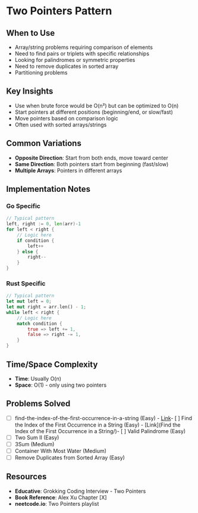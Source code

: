 # Two Pointers Pattern

## When to Use
- Array/string problems requiring comparison of elements
- Need to find pairs or triplets with specific relationships
- Looking for palindromes or symmetric properties
- Need to remove duplicates in sorted array
- Partitioning problems

## Key Insights
- Use when brute force would be O(n²) but can be optimized to O(n)
- Start pointers at different positions (beginning/end, or slow/fast)
- Move pointers based on comparison logic
- Often used with sorted arrays/strings

## Common Variations
- **Opposite Direction**: Start from both ends, move toward center
- **Same Direction**: Both pointers start from beginning (fast/slow)
- **Multiple Arrays**: Pointers in different arrays

## Implementation Notes
### Go Specific
```go
// Typical pattern
left, right := 0, len(arr)-1
for left < right {
    // Logic here
    if condition {
        left++
    } else {
        right--
    }
}
```

### Rust Specific
```rust
// Typical pattern
let mut left = 0;
let mut right = arr.len() - 1;
while left < right {
    // Logic here
    match condition {
        true => left += 1,
        false => right -= 1,
    }
}
```

## Time/Space Complexity
- **Time**: Usually O(n)
- **Space**: O(1) - only using two pointers

## Problems Solved
- [ ] find-the-index-of-the-first-occurrence-in-a-string (Easy) - [Link](find-the-index-of-the-first-occurrence-in-a-string/)- [ ] Find the Index of the First Occurrence in a String (Easy) - [Link](Find the Index of the First Occurrence in a String/)- [ ] Valid Palindrome (Easy)
- [ ] Two Sum II (Easy)
- [ ] 3Sum (Medium)
- [ ] Container With Most Water (Medium)
- [ ] Remove Duplicates from Sorted Array (Easy)

## Resources
- **Educative**: Grokking Coding Interview - Two Pointers
- **Book Reference**: Alex Xu Chapter [X]
- **neetcode.io**: Two Pointers playlist
